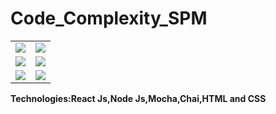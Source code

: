 # Code_Complexity_SPM

<table>
  <tr>
    <td><img src="https://github.com/ShriLingam23/Code_Complexity_SPM/blob/master/Screenshot/1.PNG"></td>
    <td><img src="https://github.com/ShriLingam23/Code_Complexity_SPM/blob/master/Screenshot/2.PNG"></td>
  </tr>
  <tr>
    <td><img src="https://github.com/ShriLingam23/Code_Complexity_SPM/blob/master/Screenshot/5.PNG"></td>
    <td><img src="https://github.com/ShriLingam23/Code_Complexity_SPM/blob/master/Screenshot/4.PNG"></td>
  </tr>
  <tr>
    <td><img src="https://github.com/ShriLingam23/Code_Complexity_SPM/blob/master/Screenshot/6.PNG"></td>
    <td><img src="https://github.com/ShriLingam23/Code_Complexity_SPM/blob/master/Screenshot/7.PNG"></td>
  </tr>
</table>


<p><b>Technologies:React Js,Node Js,Mocha,Chai,HTML and CSS</b></p>






